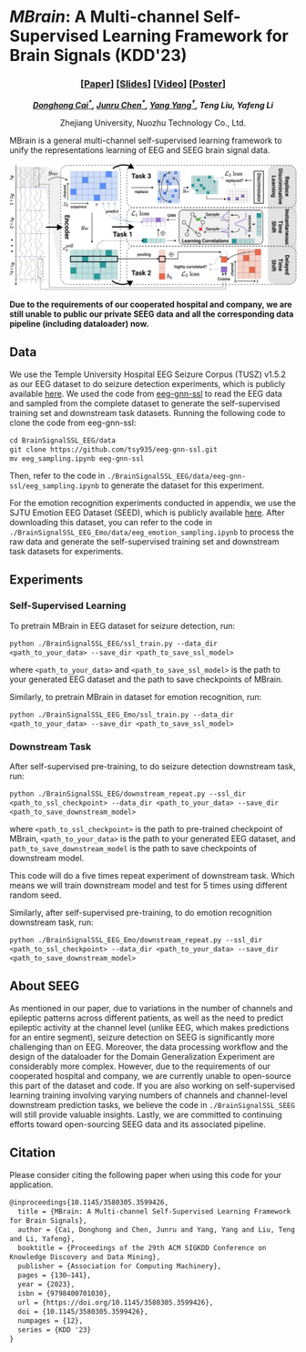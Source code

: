 # *MBrain*: A Multi-channel Self-Supervised Learning Framework for Brain Signals (KDD'23)
<div align="center">

### [<a href="https://dl.acm.org/doi/pdf/10.1145/3580305.3599426" target="_blank">Paper</a>] [<a href="https://dl.acm.org/doi/pdf/10.1145/3580305.3599426" target="_blank">Slides</a>] [<a href="https://dl.acm.org/doi/10.1145/3580305.3599426" target="_blank">Video</a>] [<a href="https://dl.acm.org/doi/pdf/10.1145/3580305.3599426" target="_blank">Poster</a>]

_**[Donghong Cai<sup>*</sup>](https://ilikevegetable.github.io/), [Junru Chen<sup>*</sup>](https://mrnobodycali.github.io/), [Yang Yang<sup>†</sup>](http://yangy.org/), Teng Liu, Yafeng Li**_

Zhejiang University, Nuozhu Technology Co., Ltd.

</div>

MBrain is a general multi-channel self-supervised learning framework to unify the representations learning of EEG and SEEG brain signal data.

![MBrain](./figs/model.png)

**Due to the requirements of our cooperated hospital and company, we are still unable to public our private SEEG data and all the corresponding data pipeline (including dataloader) now.**

## Data
We use the Temple University Hospital EEG Seizure Corpus (TUSZ) v1.5.2 as our EEG dataset to do seizure detection experiments, which is publicly available [here](https://isip.piconepress.com/projects/tuh_eeg/). We used the code from [eeg-gnn-ssl](https://github.com/tsy935/eeg-gnn-ssl) to read the EEG data and sampled from the complete dataset to generate the self-supervised training set and downstream task datasets. Running the following code to clone the code from eeg-gnn-ssl:
```
cd BrainSignalSSL_EEG/data
git clone https://github.com/tsy935/eeg-gnn-ssl.git
mv eeg_sampling.ipynb eeg-gnn-ssl
```
Then, refer to the code in `./BrainSignalSSL_EEG/data/eeg-gnn-ssl/eeg_sampling.ipynb` to generate the dataset for this experiment.

For the emotion recognition experiments conducted in appendix, we use the SJTU Emotion EEG Dataset (SEED), which is publicly available [here](https://bcmi.sjtu.edu.cn/home/seed/). After downloading this dataset, you can refer to the code in `./BrainSignalSSL_EEG_Emo/data/eeg_emotion_sampling.ipynb` to process the raw data and generate the self-supervised training set and downstream task datasets for experiments.

## Experiments
### Self-Supervised Learning
To pretrain MBrain in EEG dataset for seizure detection, run:
```
python ./BrainSignalSSL_EEG/ssl_train.py --data_dir <path_to_your_data> --save_dir <path_to_save_ssl_model>
```
where `<path_to_your_data>` and `<path_to_save_ssl_model>` is the path to your generated EEG dataset and the path to save checkpoints of MBrain.

Similarly, to pretrain MBrain in dataset for emotion recognition, run:
```
python ./BrainSignalSSL_EEG_Emo/ssl_train.py --data_dir <path_to_your_data> --save_dir <path_to_save_ssl_model>
```

### Downstream Task
After self-supervised pre-training, to do seizure detection downstream task, run:
```
python ./BrainSignalSSL_EEG/downstream_repeat.py --ssl_dir <path_to_ssl_checkpoint> --data_dir <path_to_your_data> --save_dir <path_to_save_downstream_model>
```
where `<path_to_ssl_checkpoint>` is the path to pre-trained checkpoint of MBrain, `<path_to_your_data>` is the path to your generated EEG dataset, and `path_to_save_downstream_model` is the path to save checkpoints of downstream model.

This code will do a five times repeat experiment of downstream task. Which means we will train downstream model and test for 5 times using different random seed.

Similarly, after self-supervised pre-training, to do emotion recognition downstream task, run:
```
python ./BrainSignalSSL_EEG_Emo/downstream_repeat.py --ssl_dir <path_to_ssl_checkpoint> --data_dir <path_to_your_data> --save_dir <path_to_save_downstream_model>
```

## About SEEG
As mentioned in our paper, due to variations in the number of channels and epileptic patterns across different patients, as well as the need to predict epileptic activity at the channel level (unlike EEG, which makes predictions for an entire segment), seizure detection on SEEG is significantly more challenging than on EEG. Moreover, the data processing workflow and the design of the dataloader for the Domain Generalization Experiment are considerably more complex. However, due to the requirements of our cooperated hospital and company, we are currently unable to open-source this part of the dataset and code. If you are also working on self-supervised learning training involving varying numbers of channels and channel-level downstream prediction tasks, we believe the code in `./BrainSignalSSL_SEEG` will still provide valuable insights. Lastly, we are committed to continuing efforts toward open-sourcing SEEG data and its associated pipeline.

## Citation
Please consider citing the following paper when using this code for your application.
```
@inproceedings{10.1145/3580305.3599426,
  title = {MBrain: A Multi-channel Self-Supervised Learning Framework for Brain Signals},
  author = {Cai, Donghong and Chen, Junru and Yang, Yang and Liu, Teng and Li, Yafeng},
  booktitle = {Proceedings of the 29th ACM SIGKDD Conference on Knowledge Discovery and Data Mining},
  publisher = {Association for Computing Machinery},
  pages = {130–141},
  year = {2023},
  isbn = {9798400701030},
  url = {https://doi.org/10.1145/3580305.3599426},
  doi = {10.1145/3580305.3599426},
  numpages = {12},
  series = {KDD '23}
}
```
